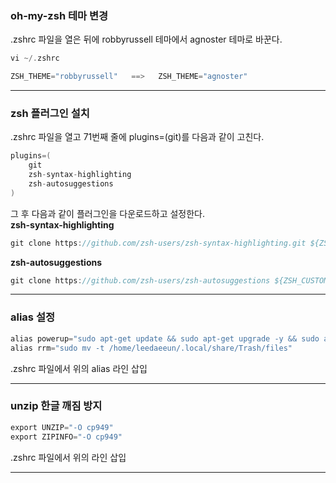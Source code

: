 ### oh-my-zsh 테마 변경
.zshrc 파일을 열은 뒤에 robbyrussell 테마에서 agnoster 테마로 바꾼다.
```swift
vi ~/.zshrc
```
```swift
ZSH_THEME="robbyrussell"   ==>   ZSH_THEME="agnoster"
```
***
### zsh 플러그인 설치
.zshrc 파일을 열고 71번째 줄에 plugins=(git)를 다음과 같이 고친다.
```swift
plugins=(
    git
    zsh-syntax-highlighting
    zsh-autosuggestions
)
```
그 후 다음과 같이 플러그인을 다운로드하고 설정한다.  
**zsh-syntax-highlighting**
```swift
git clone https://github.com/zsh-users/zsh-syntax-highlighting.git ${ZSH_CUSTOM:-~/.oh-my-zsh/custom}/plugins/zsh-syntax-highlighting
```
**zsh-autosuggestions**
```swift
git clone https://github.com/zsh-users/zsh-autosuggestions ${ZSH_CUSTOM:-~/.oh-my-zsh/custom}/plugins/zsh-autosuggestions
```
***
### alias 설정
```swift
alias powerup="sudo apt-get update && sudo apt-get upgrade -y && sudo apt autoremove -y && sudo apt autoclean -y"
alias rrm="sudo mv -t /home/leedaeeun/.local/share/Trash/files"
```
.zshrc 파일에서 위의 alias 라인 삽입
***
### unzip 한글 깨짐 방지
```swift
export UNZIP="-O cp949"
export ZIPINFO="-O cp949"
```
.zshrc 파일에서 위의  라인 삽입
***
